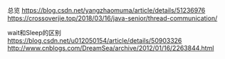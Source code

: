 总览
https://blog.csdn.net/yangzhaomuma/article/details/51236976
https://crossoverjie.top/2018/03/16/java-senior/thread-communication/

wait和Sleep的区别
https://blog.csdn.net/u012050154/article/details/50903326
http://www.cnblogs.com/DreamSea/archive/2012/01/16/2263844.html

